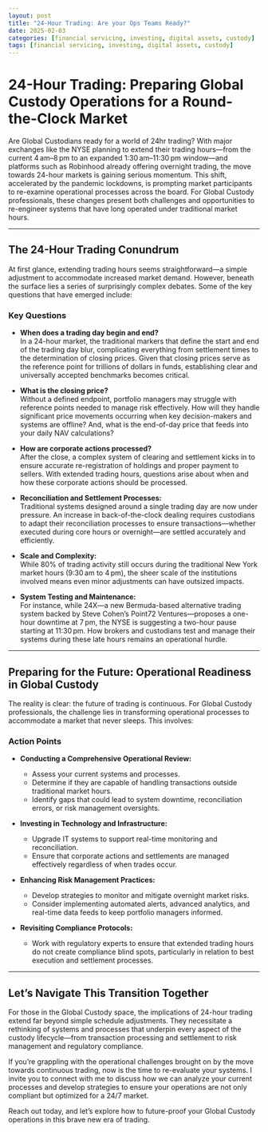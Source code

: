 ```yaml
---
layout: post
title: "24-Hour Trading: Are your Ops Teams Ready?"
date: 2025-02-03
categories: [financial servicing, investing, digital assets, custody]
tags: [financial servicing, investing, digital assets, custody]
---
```



# 24-Hour Trading: Preparing Global Custody Operations for a Round-the-Clock Market

Are Global Custodians ready for a world of 24hr trading? With major exchanges like the NYSE planning to extend their trading hours—from the current 4 am–8 pm to an expanded 1:30 am–11:30 pm window—and platforms such as Robinhood already offering overnight trading, the move towards 24-hour markets is gaining serious momentum. This shift, accelerated by the pandemic lockdowns, is prompting market participants to re-examine operational processes across the board. For Global Custody professionals, these changes present both challenges and opportunities to re-engineer systems that have long operated under traditional market hours.

---

## The 24-Hour Trading Conundrum

At first glance, extending trading hours seems straightforward—a simple adjustment to accommodate increased market demand. However, beneath the surface lies a series of surprisingly complex debates. Some of the key questions that have emerged include:

### Key Questions

- **When does a trading day begin and end?**  
  In a 24-hour market, the traditional markers that define the start and end of the trading day blur, complicating everything from settlement times to the determination of closing prices. Given that closing prices serve as the reference point for trillions of dollars in funds, establishing clear and universally accepted benchmarks becomes critical.

- **What is the closing price?**  
  Without a defined endpoint, portfolio managers may struggle with reference points needed to manage risk effectively. How will they handle significant price movements occurring when key decision-makers and systems are offline? And, what is the end-of-day price that feeds into your daily NAV calculations?

- **How are corporate actions processed?**  
  After the close, a complex system of clearing and settlement kicks in to ensure accurate re-registration of holdings and proper payment to sellers. With extended trading hours, questions arise about when and how these corporate actions should be processed.

- **Reconciliation and Settlement Processes:**  
  Traditional systems designed around a single trading day are now under pressure. An increase in back-of-the-clock dealing requires custodians to adapt their reconciliation processes to ensure transactions—whether executed during core hours or overnight—are settled accurately and efficiently.

- **Scale and Complexity:**  
  While 80% of trading activity still occurs during the traditional New York market hours (9:30 am to 4 pm), the sheer scale of the institutions involved means even minor adjustments can have outsized impacts.

- **System Testing and Maintenance:**  
  For instance, while 24X—a new Bermuda-based alternative trading system backed by Steve Cohen’s Point72 Ventures—proposes a one-hour downtime at 7 pm, the NYSE is suggesting a two-hour pause starting at 11:30 pm. How brokers and custodians test and manage their systems during these late hours remains an operational hurdle.

---

## Preparing for the Future: Operational Readiness in Global Custody

The reality is clear: the future of trading is continuous. For Global Custody professionals, the challenge lies in transforming operational processes to accommodate a market that never sleeps. This involves:

### Action Points

- **Conducting a Comprehensive Operational Review:**  
  - Assess your current systems and processes.  
  - Determine if they are capable of handling transactions outside traditional market hours.  
  - Identify gaps that could lead to system downtime, reconciliation errors, or risk management oversights.

- **Investing in Technology and Infrastructure:**  
  - Upgrade IT systems to support real-time monitoring and reconciliation.  
  - Ensure that corporate actions and settlements are managed effectively regardless of when trades occur.

- **Enhancing Risk Management Practices:**  
  - Develop strategies to monitor and mitigate overnight market risks.  
  - Consider implementing automated alerts, advanced analytics, and real-time data feeds to keep portfolio managers informed.

- **Revisiting Compliance Protocols:**  
  - Work with regulatory experts to ensure that extended trading hours do not create compliance blind spots, particularly in relation to best execution and settlement processes.

---

## Let’s Navigate This Transition Together

For those in the Global Custody space, the implications of 24-hour trading extend far beyond simple schedule adjustments. They necessitate a rethinking of systems and processes that underpin every aspect of the custody lifecycle—from transaction processing and settlement to risk management and regulatory compliance.

If you’re grappling with the operational challenges brought on by the move towards continuous trading, now is the time to re-evaluate your systems. I invite you to connect with me to discuss how we can analyze your current processes and develop strategies to ensure your operations are not only compliant but optimized for a 24/7 market.

Reach out today, and let’s explore how to future-proof your Global Custody operations in this brave new era of trading.
